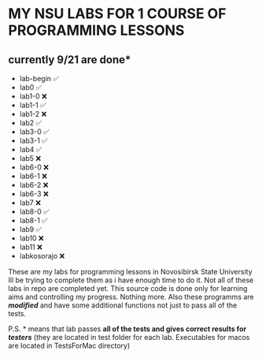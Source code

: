 # **MY NSU LABS FOR 1 COURSE OF PROGRAMMING LESSONS**
## currently 9/21 are done*

- lab-begin ✅
- lab0 ✅
- lab1-0 ❌
- lab1-1 ✅
- lab1-2 ❌
- lab2 ✅
- lab3-0 ✅
- lab3-1 ✅
- lab4 ✅
- lab5 ❌
- lab6-0 ❌
- lab6-1 ❌
- lab6-2 ❌
- lab6-3 ❌
- lab7 ❌
- lab8-0 ✅
- lab8-1 ✅
- lab9 ✅
- lab10 ❌
- lab11 ❌
- labkosorajo ❌

These are my labs for programming lessons in Novosibirsk State University
Ill be trying to complete them as i have enough time to do it.
Not all of these labs in repo are completed yet.
This source code is done only for learning aims and controlling my progress. Nothing more.
Also these programms are **_modified_** and have some additional functions not just to pass all of the tests.

P.S. * means that lab passes **all of the tests and gives correct results for _testers_** (they are located in test folder for each lab. Executables for macos are located in TestsForMac directory)
